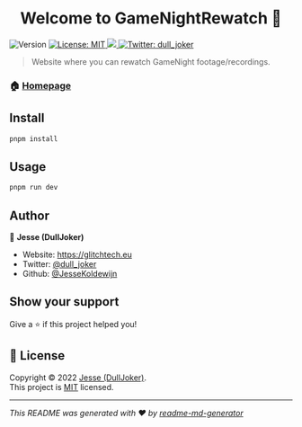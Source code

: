 <h1 align="center">Welcome to GameNightRewatch 👋</h1>
<p>
  <img alt="Version" src="https://img.shields.io/badge/version-0.0.1-blue.svg?cacheSeconds=2592000" />
  <a href="https://github.com/DullJoker/GameNightRewatch/blob/main/LICENCE" target="_blank">
    <img alt="License: MIT" src="https://img.shields.io/badge/License-MIT-yellow.svg" />
  </a>
  <a href="https://github.com/DullJoker/GameNightRewatch/blob/main/.github/workflows/ci.yml">
    <img src="https://github.com/DullJoker/GameNightRewatch/blob/main/.github/workflows/ci.yml/badge.svg?branch=main" />
  </a>
  <a href="https://twitter.com/dull_joker" target="_blank">
    <img alt="Twitter: dull_joker" src="https://img.shields.io/twitter/follow/dull_joker.svg?style=social" />
  </a>
</p>

> Website where you can rewatch GameNight footage/recordings.

### 🏠 [Homepage](https://rewatch.glitchtech.eu)

## Install

```sh
pnpm install
```

## Usage

```sh
pnpm run dev
```

## Author

👤 **Jesse (DullJoker)**

- Website: https://glitchtech.eu
- Twitter: [@dull_joker](https://twitter.com/dull_joker)
- Github: [@JesseKoldewijn](https://github.com/JesseKoldewijn)

## Show your support

Give a ⭐️ if this project helped you!

## 📝 License

Copyright © 2022 [Jesse (DullJoker)](https://github.com/JesseKoldewijn).<br />
This project is [MIT](https://github.com/DullJoker/GameNightRewatch/blob/main/LICENCE) licensed.

---

_This README was generated with ❤️ by [readme-md-generator](https://github.com/kefranabg/readme-md-generator)_
